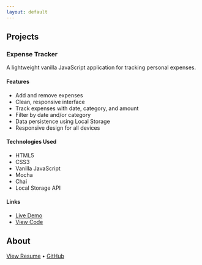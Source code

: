```yaml
---
layout: default
---
```


## Projects

### Expense Tracker

A lightweight vanilla JavaScript application for tracking personal expenses.

#### Features

- Add and remove expenses
- Clean, responsive interface
- Track expenses with date, category, and amount
- Filter by date and/or category
- Data persistence using Local Storage
- Responsive design for all devices

#### Technologies Used

- HTML5
- CSS3
- Vanilla JavaScript
- Mocha
- Chai
- Local Storage API

#### Links

- [Live Demo](https://mariella-arias.github.io/expense-tracker)
- [View Code](https://github.com/mariella-arias/expense-tracker)


## About


[View Resume](link-to-resume) • [GitHub](https://github.com/mariella-arias)
